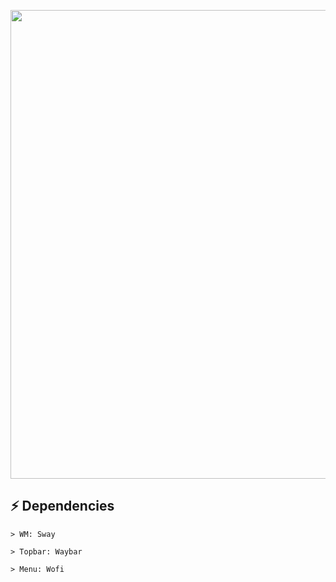 <p align="center">
    <img width="750" src="https://github.com/laggy-tux/sway-Dots/assets/85402808/540ea4f1-cf41-4172-8f0e-ba95033973df" 
</p>

## ⚡ Dependencies

<p align="center">
    
    > WM: Sway
    
    > Topbar: Waybar
    
    > Menu: Wofi
</p>

